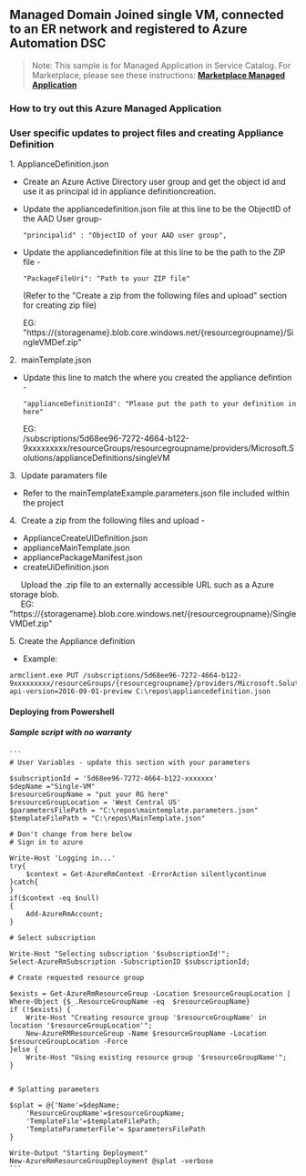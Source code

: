 ## Managed Domain Joined single VM, connected to an ER network and registered to Azure Automation DSC

>Note: This sample is for Managed Application in Service Catalog. For Marketplace, please see these instructions:
[**Marketplace Managed Application**](/1-contribution-guide/best-practices.md##Transitioning-to-Marketplace-Managed-Application)

### How to try out this Azure Managed Application

### User specific updates to project files and creating Appliance Definition

1.&nbsp;ApplianceDefinition.json

* Create an Azure Active Directory user group and get the object id and use it as principal id in appliance definitioncreation.
* Update the appliancedefinition.json file at this line to be the ObjectID of the AAD User group-
    ```
    "principalid" : "ObjectID of your AAD user group",
    ```
* Update the appliancedefinition file at this line to be the path to the ZIP file -  
    ```
    "PackageFileUri": "Path to your ZIP file"
    ```  
    (Refer to the "Create a zip from the following files and upload" section for creating zip file)  

    EG:  "https://{storagename}.blob.core.windows.net/{resourcegroupname}/SingleVMDef.zip"

2.&nbsp; mainTemplate.json

* Update this line to match the where you created the appliance defintion -  
    ```
    "applianceDefinitionId": "Please put the path to your definition in here"
    ```
    EG:  
    /subscriptions/5d68ee96-7272-4664-b122-9xxxxxxxxx/resourceGroups/resourcegroupname/providers/Microsoft.Solutions/applianceDefinitions/singleVM

3.&nbsp; Update paramaters file
* Refer to the mainTemplateExample.parameters.json file included within the project

4.&nbsp; Create a zip from the following files and upload -
* ApplianceCreateUIDefinition.json
* applianceMainTemplate.json
* appliancePackageManifest.json
* createUiDefinition.json

&nbsp;&nbsp;&nbsp;&nbsp; Upload the .zip file to an externally accessible URL such as a Azure storage blob.  
&nbsp;&nbsp;&nbsp;&nbsp; EG:  "https://{storagename}.blob.core.windows.net/{resourcegroupname}/SingleVMDef.zip"

5.&nbsp;Create the Appliance definition
* Example:
```  
armclient.exe PUT /subscriptions/5d68ee96-7272-4664-b122-9xxxxxxxxx/resourceGroups/{resourcegroupname}/providers/Microsoft.Solutions/applianceDefinitions/singleVM?api-version=2016-09-01-preview C:\repos\appliancedefinition.json
```

#### Deploying from Powershell #

##### Sample script with no warranty ##
	```
	# User Variables - update this section with your parameters
	
	$subscriptionId = '5d68ee96-7272-4664-b122-xxxxxxx'
	$depName ="Single-VM"
	$resourceGroupName = "put your RG here"
	$resourceGroupLocation = 'West Central US'
	$parametersFilePath = "C:\repos\maintemplate.parameters.json"
	$templateFilePath = "C:\repos\MainTemplate.json"
	
	# Don't change from here below
	# Sign in to azure
	
	Write-Host 'Logging in...'
	try{
	    $context = Get-AzureRmContext -ErrorAction silentlycontinue
	}catch{
	}
	if($context -eq $null)
	{
	    Add-AzureRmAccount;
	}
	
	# Select subscription
	
	Write-Host "Selecting subscription '$subscriptionId'";
	Select-AzureRmSubscription -SubscriptionID $subscriptionId;
	
	# Create requested resource group
	
	$exists = Get-AzureRmResourceGroup -Location $resourceGroupLocation | Where-Object {$_.ResourceGroupName -eq  $resourceGroupName}
	if (!$exists) {
	    Write-Host "Creating resource group '$resourceGroupName' in location '$resourceGroupLocation'";
	    New-AzureRMResourceGroup -Name $resourceGroupName -Location $resourceGroupLocation -Force
	}else {
	    Write-Host "Using existing resource group '$resourceGroupName'";
	}
	
	
	# Splatting parameters
	
	$splat = @{'Name'=$depName;
	    'ResourceGroupName'=$resourceGroupName;
	    'TemplateFile'=$templateFilePath;
	    'TemplateParameterFile'= $parametersFilePath
	}
	
	Write-Output "Starting Deployment"
	New-AzureRmResourceGroupDeployment @splat -verbose
	```